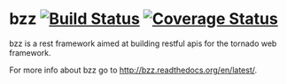 bzz [![Build Status](https://travis-ci.org/heynemann/bzz.svg?branch=master)](https://travis-ci.org/heynemann/bzz) [![Coverage Status](https://coveralls.io/repos/heynemann/bzz/badge.png)](https://coveralls.io/r/heynemann/bzz)
=================================================================================================================

bzz is a rest framework aimed at building restful apis for the tornado web framework.

For more info about bzz go to http://bzz.readthedocs.org/en/latest/.
